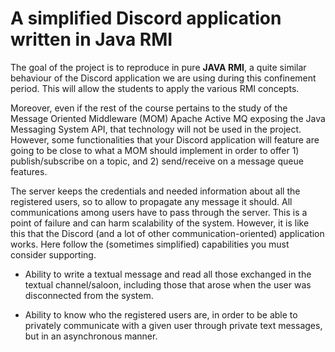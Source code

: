 

# A simplified Discord application written in Java RMI 

The goal of the project is to reproduce in pure **JAVA RMI**, a quite similar behaviour of the Discord application we are using during this confinement period. This will allow the students to apply the various RMI concepts.

Moreover, even if the rest of the course pertains to the study of the Message Oriented Middleware (MOM) Apache Active MQ exposing the Java Messaging System API, that technology will not be used in the project. However, some functionalities that your Discord application will feature are going to be close to what a MOM should implement in order to offer 1) publish/subscribe on a topic, and 2) send/receive on a message queue features. 

The server keeps the credentials and needed information about all the registered users, so to allow to propagate any message it should. All communications among users have to pass through the server. This is a point of failure and can harm scalability of the system. However, it is like this that the Discord (and a lot of other communication-oriented) application works. Here follow the (sometimes simplified) capabilities you must consider supporting. 



 

- Ability to write a textual message and read all those exchanged in the textual channel/saloon, including those that arose when the user was disconnected from the system. 

- Ability to know who the registered users are, in order to be able to privately communicate with a given user through private text messages, but in an asynchronous manner.
